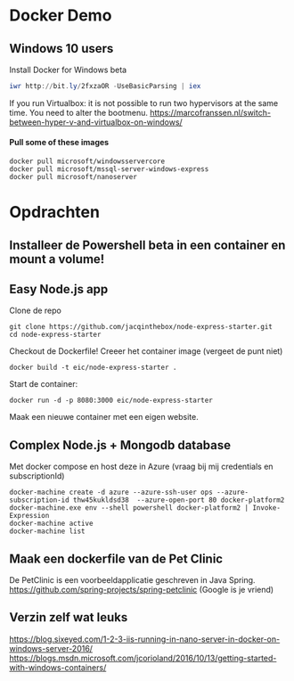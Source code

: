 # Docker Demo

## Windows 10 users
Install Docker for Windows beta

```Powershell
iwr http://bit.ly/2fxzaOR -UseBasicParsing | iex
```

If you run Virtualbox: it is not possible to run two hypervisors at the same time. You need to alter the bootmenu.
https://marcofranssen.nl/switch-between-hyper-v-and-virtualbox-on-windows/   

#### Pull some of these images
```
docker pull microsoft/windowsservercore
docker pull microsoft/mssql-server-windows-express
docker pull microsoft/nanoserver
```

# Opdrachten

## Installeer de Powershell beta in een container en mount a volume!


## Easy Node.js app

Clone de repo
```
git clone https://github.com/jacqinthebox/node-express-starter.git
cd node-express-starter
```

Checkout de Dockerfile! Creeer het container image (vergeet de punt niet)

```
docker build -t eic/node-express-starter .
```

Start de container:

```
docker run -d -p 8080:3000 eic/node-express-starter
```

Maak een nieuwe container met een eigen website. 


## Complex Node.js + Mongodb database

Met docker compose en host deze in Azure (vraag bij mij credentials en subscriptionId)

```
docker-machine create -d azure --azure-ssh-user ops --azure-subscription-id thw45kukldsd38  --azure-open-port 80 docker-platform2
docker-machine.exe env --shell powershell docker-platform2 | Invoke-Expression
docker-machine active
docker-machine list
```

## Maak een dockerfile van de Pet Clinic 
De PetClinic is een voorbeeldapplicatie geschreven in Java Spring.
https://github.com/spring-projects/spring-petclinic
(Google is je vriend)

## Verzin zelf wat leuks
https://blog.sixeyed.com/1-2-3-iis-running-in-nano-server-in-docker-on-windows-server-2016/
https://blogs.msdn.microsoft.com/jcorioland/2016/10/13/getting-started-with-windows-containers/
